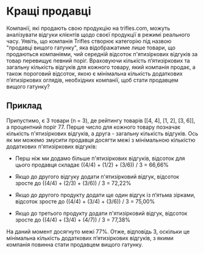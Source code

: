 # Кращі продавці

Компанії, які продають свою продукцію на trifles.com, можуть аналізувати відгуки клієнтів щодо своєї продукції в режимі реального часу. Уявіть, що компанія Trifles створює категорію під назвою "продавці вищого гатунку", яка відображатиме лише товари, що продаються компаніями, чий середній відсоток п'ятизіркових відгуків за товар перевищує певний поріг. Враховуючи кількість п’ятизіркових та загальну кількість відгуків для кожного товару, який компанія продає, а також пороговий відсоток, якою є мінімальна кількість додаткових п’ятизіркових оглядів, необхідних компанії, щоб стати продавцем вищого гатунку?

## Приклад

Припустимо, є 3 товари (n = 3), де рейтингу товарів [[4, 4], [1, 2], [3, 6]], а процентний поріг 77. Перше число для кожного товару позначає кількість п'ятизіркових відгуків, а друга - загальну кількість відгуків. Ось як ми можемо змусити продавця досягти межі з мінімальною кількістю додаткових п'ятизіркових відгуків:

* Перш ніж ми додамо більше п'ятизіркових відгуків, відсоток для цього продавця складає ((4/4) + (1/2) + (3/6)) / 3 = 66,66%

* Якщо до другого відгуку додати п'ятизірковий відгук, відсоток зросте до ((4/4) + (2/3) + (3/6)) / 3 = 72,22%

* Якщо до другого продукту додати ще один відгук із п’ятьма зірками, відсоток зросте до ((4/4) + (3/4) + (3/6)) / 3 = 75,00%

* Якщо до третього продукту додати п'ятизірковий відгук, відсоток зросте до ((4/4) + (3/4) + (4/7)) / 3 = 77,38%

На даний момент досягнуто межі 77%. Отже, відповідь 3, оскільки це мінімальна кількість додаткових п’ятизіркових відгуків, з якими компанія повинна стати продавцем вищого гатунку.
